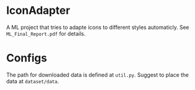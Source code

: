# IconAdapter
A ML project that tries to adapte icons to different styles automaticly.
See `ML_Final_Report.pdf` for details.

# Configs

The path for downloaded data is defined at `util.py`. Suggest to place the data 
at `dataset/data`.